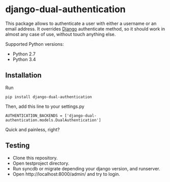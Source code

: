 # django-dual-authentication
This package allows to authenticate a user with either a username or an email address. It overrides [Django](https://www.djangoproject.com/) authenticate method, so it should work in almost any case of use, without touch anything else.

Supported Python versions:

 * Python 2.7
 * Python 3.4

## Installation
Run

    pip install django-dual-authentication

Then, add this line to your settings.py

    AUTHENTICATION_BACKENDS = ['django-dual-authentication.models.DualAuthentication']

Quick and painless, right?

## Testing
 * Clone this repository.
 * Open testproject directory.
 * Run syncdb or migrate depending your django version, and runserver.
 * Open http://localhost:8000/admin/ and try to login.